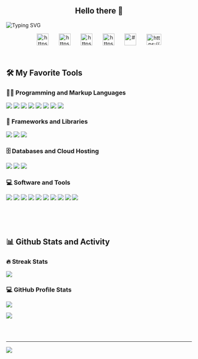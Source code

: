 <h2 align="center">Hello there 👋</h2>

<p>
    <img src="https://readme-typing-svg.demolab.com?font=Fira+Code&weight=600&size=21&pause=1000&center=true&multiline=true&width=800&height=70&lines=I'm+Kasun+Jayasinghe;I%E2%80%99m+Angular+and+Spring +boot +developer" alt="Typing SVG" style="display: block; margin: 0 auto" />
<!-- Social icons section -->

<link rel="stylesheet" href="https://cdn.jsdelivr.net/npm/bootstrap-icons@1.10.2/font/bootstrap-icons.css">
<p align="center">
<a href="https://www.linkedin.com/in/kasun-jayasinghe-7800271bb/" target="blank"><img align="center" src="https://raw.githubusercontent.com/rahuldkjain/github-profile-readme-generator/master/src/images/icons/Social/linked-in-alt.svg" alt="https://www.linkedin.com/in/kasun-jayasinghe-7800271bb/"  width="32px"  /></a>
&#8287;&#8287;&#8287;&#8287;&#8287;
<a href="https://stackoverflow.com/users/14693521/kasun-jayasinghe" target="blank"><img align="center" src="https://raw.githubusercontent.com/rahuldkjain/github-profile-readme-generator/master/src/images/icons/Social/stack-overflow.svg" alt="https://stackoverflow.com/users/14693521/kasun-jayasinghe" width="32px"  /></a>
&#8287;&#8287;&#8287;&#8287;&#8287;
<a href="https://www.instagram.com/mr.k_jay/" target="blank"><img align="center" src="https://raw.githubusercontent.com/rahuldkjain/github-profile-readme-generator/master/src/images/icons/Social/instagram.svg" alt="https://www.instagram.com/mr.k_jay/" width="32px"  /></a>
&#8287;&#8287;&#8287;&#8287;&#8287;
<a href="https://www.facebook.com/kasun.harithathiwanka/" target="blank"><img align="center" src="https://raw.githubusercontent.com/rahuldkjain/github-profile-readme-generator/master/src/images/icons/Social/facebook.svg" alt="https://www.facebook.com/kasun.harithathiwanka/" width="32px"  /></a>
&#8287;&#8287;&#8287;&#8287;&#8287;
<a href="#" target="blank"><img align="center" src="https://raw.githubusercontent.com/rahuldkjain/github-profile-readme-generator/master/src/images/icons/Social/twitter.svg" alt="#" width="32px" /></a>
&#8287;&#8287;&#8287;&#8287;&#8287;
<a href="https://dev.to/kasunjayasingha" target="blank"><img align="center" src="https://raw.githubusercontent.com/rahuldkjain/github-profile-readme-generator/master/src/images/icons/Social/devto.svg" alt="https://dev.to/kasunjayasingha" height="30" width="40" /></a>

</p>

<br/>

<h2>🛠️ My Favorite Tools</h2>

  <h3>👨‍💻 Programming and Markup Languages</h3>

  <!-- <p>
      <a href="https://github.com/search?q=user%3ADenverCoder1+language%3Ac"><img alt="C" src="https://custom-icon-badges.demolab.com/badge/C-03599C.svg?logo=c-in-hexagon&logoColor=white"></a>
      <a href="https://github.com/search?q=user%3ADenverCoder1+language%3Acsharp"><img alt="C#" src="https://custom-icon-badges.demolab.com/badge/C%23-68217A.svg?logo=cs2&logoColor=white"></a>
      <a href="https://github.com/search?q=user%3ADenverCoder1+language%3Acss"><img alt="CSS" src="https://img.shields.io/badge/CSS-1572B6.svg?logo=css3&logoColor=white"></a>
      <a href="https://github.com/search?q=user%3ADenverCoder1+language%3Ahtml"><img alt="HTML" src="https://img.shields.io/badge/HTML-E34F26.svg?logo=html5&logoColor=white"></a>
      <a href="https://github.com/search?q=user%3ADenverCoder1+language%3Ajava"><img alt="Java" src="https://custom-icon-badges.demolab.com/badge/Java-007396.svg?logo=java&logoColor=white"></a>
      <a href="https://github.com/search?q=user%3ADenverCoder1+language%3Ajavascript"><img alt="JavaScript" src="https://img.shields.io/badge/JavaScript-F7DF1E.svg?logo=javascript&logoColor=black"></a>
      <a href="https://github.com/search?q=user%3ADenverCoder1+language%3Aphp"><img alt="PHP" src="https://img.shields.io/badge/PHP-777BB4.svg?logo=php&logoColor=white"></a>
      <a href="https://github.com/search?q=user%3ADenverCoder1+language%3Apython"><img alt="Python" src="https://img.shields.io/badge/Python-14354C.svg?logo=python&logoColor=white"></a>
      <a href="https://github.com/search?q=user%3ADenverCoder1+language%3Asql"><img alt="SQL" src="https://custom-icon-badges.demolab.com/badge/SQL-025E8C.svg?logo=database&logoColor=white"></a>
  </p> -->
  ![](https://img.shields.io/badge/C-00599C?style=for-the-badge&logo=c&logoColor=white)
  ![](https://img.shields.io/badge/Python-3776AB?style=for-the-badge&logo=python&logoColor=white)
  ![](https://custom-icon-badges.demolab.com/badge/Java-007396.svg?style=for-the-badge&logo=java&logoColor=white)
  ![](https://img.shields.io/badge/PHP-777BB4?style=for-the-badge&logo=php&logoColor=white)
  ![](https://img.shields.io/badge/JavaScript-F7DF1E?style=for-the-badge&logo=javascript&logoColor=black)
  ![](https://img.shields.io/badge/HTML-E34F26?style=for-the-badge&logo=html5&logoColor=white)
  ![](https://img.shields.io/badge/CSS-1572B6?style=for-the-badge&logo=css3&logoColor=white)
  ![](https://custom-icon-badges.demolab.com/badge/SQL-025E8C.svg?style=for-the-badge&logo=database&logoColor=white)
 
  <h3>🧰 Frameworks and Libraries</h3>

  ![](https://img.shields.io/badge/Bootstrap-563D7C?style=for-the-badge&logo=bootstrap&logoColor=white)
  ![](https://img.shields.io/badge/angular-DD0031?style=for-the-badge&logo=angular&logoColor=white)
  ![](https://img.shields.io/badge/springboot-6DB33F?style=for-the-badge&logo=springboot&logoColor=green)


      
  <h3>🗄️ Databases and Cloud Hosting</h3>

  ![](https://img.shields.io/badge/MySQL-4479A1?style=for-the-badge&logo=mysql&logoColor=white)
  ![](https://img.shields.io/badge/MSSQL-CC2927?style=for-the-badge&logo=microsoftsqlserver&logoColor=white)
  ![](https://img.shields.io/badge/firebase-FFCA28?style=for-the-badge&logo=firebase&logoColor=black)

  <!-- <p>
      <a href="#"><img alt="GitHub Pages" src="https://img.shields.io/badge/GitHub%20Pages-327FC7.svg?logo=github&logoColor=white"></a>
      <a href="#"><img alt="MySQL" src="https://img.shields.io/badge/MySQL-00f.svg?logo=mysql&logoColor=white"></a>
      <a href="#"><img alt="Notion" src="https://img.shields.io/badge/Notion-010101.svg?logo=notion&logoColor=white"></a>
  </p> -->

  <h3>💻 Software and Tools</h3>

  ![](https://img.shields.io/badge/git-F05032?style=for-the-badge&logo=git&logoColor=white)
  ![](https://img.shields.io/badge/github-181717?style=for-the-badge&logo=github&logoColor=white)
  ![](https://img.shields.io/badge/VS%20Code-0078d7.svg?style=for-the-badge&logo=visual-studio-code&logoColor=white)
  ![](https://img.shields.io/badge/android%20studio-3DDC84?style=for-the-badge&logo=androidstudio&logoColor=white)
  ![](https://img.shields.io/badge/adobe%20photoshop-31A8FF?style=for-the-badge&logo=adobephotoshop&logoColor=white)
  ![](https://img.shields.io/badge/adobe%20premiere%20pro-9999FF?style=for-the-badge&logo=adobepremierepro&logoColor=white)
  ![](https://img.shields.io/badge/audacity-0000CC?style=for-the-badge&logo=audacity&logoColor=white)
  ![](https://img.shields.io/badge/obs-302E31?style=for-the-badge&logo=obsstudio&logoColor=white)
  ![](https://img.shields.io/badge/stack%20overflow-F58025?style=for-the-badge&logo=stackoverflow&logoColor=white)
  ![](https://img.shields.io/badge/discord-5865F2?style=for-the-badge&logo=discord&logoColor=white)

  <!-- <p>
      <a href="#"><img alt="Adobe" src="https://img.shields.io/badge/Adobe-FF0000.svg?logo=adobe&logoColor=white"></a>
      <a href="#"><img alt="Audacity" src="https://img.shields.io/badge/-Audacity-0000CC?logo=audacity&logoColor=white"></a>
      <a href="#"><img alt="Discord" src="https://img.shields.io/badge/-Discord-5865F2.svg?logo=discord&logoColor=white"></a>
      <a href="#"><img alt="Git" src="https://img.shields.io/badge/Git-F05033.svg?logo=git&logoColor=white"></a>
      <a href="#"><img alt="GitHub Desktop" src="https://img.shields.io/badge/GitHub%20Desktop-8034A9.svg?logo=github&logoColor=white"></a>
      <a href="#"><img alt="Google Sheets" src="https://img.shields.io/badge/Sheets-34A853.svg?logo=google%20sheets&logoColor=white"></a>
      <a href="#"><img alt="Jupyter" src="https://img.shields.io/badge/Jupyter-F37626.svg?logo=Jupyter&logoColor=white"></a>
      <a href="#"><img alt="OBS Studio" src="https://img.shields.io/badge/-OBS-302E31?logo=obs-studio&logoColor=white"></a>
      <a href="#"><img alt="Stack Overflow" src="https://img.shields.io/badge/-Stack%20Overflow-FE7A16?logo=stack-overflow&logoColor=white"></a>
      <a href="#"><img alt="Visual Studio Code" src="https://img.shields.io/badge/Visual%20Studio%20Code-0078d7.svg?logo=visual-studio-code&logoColor=white"></a>
  </p> -->
  </br>
  </br>
  </br>

<h2>📊 Github Stats and Activity</h2>

  <h3>🔥 Streak Stats</h3>

  ![](https://github-readme-streak-stats.herokuapp.com/?user=kasunjayasingha&theme=nightowl&hide_border=false)<br/>
  

  <!-- GitHub Readme Streak Stats - https://github.com/DenverCoder1/github-readme-streak-stats -->
  <!-- <p>
    <a href="https://github.com/DenverCoder1/github-readme-streak-stats">
      <img title="🔥 Get streak stats for your profile at git.io/streak-stats" alt="DenverCoder1's streak" src="https://streak-stats.demolab.com/?user=kasunjayasingha&theme=monokai-metallian&hide_border=true"/>
    </a>
  </p> -->

  <h3>💻 GitHub Profile Stats</h3>

![](https://github-readme-stats.vercel.app/api?username=kasunjayasingha&theme=nightowl&hide_border=false&include_all_commits=false&count_private=true)

![](https://github-readme-stats.vercel.app/api/top-langs/?username=kasunjayasingha&theme=nightowl&hide_border=false&include_all_commits=false&count_private=true&layout=compact)
<!-- <a href="https://github.com/anuraghazra/github-readme-stats"><img alt="DenverCoder1's Github Stats" src="https://denvercoder1-github-readme-stats.vercel.app/api/?username=kasunjayasingha&show_icons=true&include_all_commits=true&count_private=true&theme=react&hide_border=true&bg_color=1F222E&title_color=F85D7F&icon_color=F8D866" height="192px"/></a> -->
</br></br>

<!--
**kasunjayasingha/kasunjayasingha** is a ✨ _special_ ✨ repository because its `README.md` (this file) appears on your GitHub profile.

Here are some ideas to get you started:

- 🔭 I’m currently working on ...
- 🌱 I’m currently learning ...
- 👯 I’m looking to collaborate on ...
- 🤔 I’m looking for help with ...
- 💬 Ask me about ...
- 📫 How to reach me: ...
- 😄 Pronouns: ...
- ⚡ Fun fact: ...
  -->

---
[![](https://visitcount.itsvg.in/api?id=kasunjayasingha&icon=0&color=0)](https://visitcount.itsvg.in)